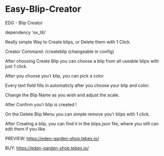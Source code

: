 # Easy-Blip-Creator

EDG - Blip Creator

dependency 'ox_lib'

Really simple Way to Create blips,
or Delete them with 1 Click.

Creator Command: /createblip (changeable in config)

After choosing Create Blip you can choose a blip from all useable blips with just 1 click.

After you choose you’r blip, you can pick a color

Every text field fills in automaticly after you choose your blip and color.

Change the Blip Name as you wish and adjust the scale.

After Confirm you’r blip is created !

On the Delete Blip Menu you can simple remove you’r blips with 1 click.

After Creating a blip, you can find it in the blips.json file, where you still can edit them if you like.

PREVIEW:
https://eden-garden-shop.tebex.io/

BUY:
https://eden-garden-shop.tebex.io/
